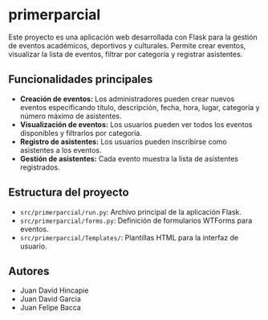 # primerparcial

Este proyecto es una aplicación web desarrollada con Flask para la gestión de eventos académicos, deportivos y culturales. Permite crear eventos, visualizar la lista de eventos, filtrar por categoría y registrar asistentes.

## Funcionalidades principales

- **Creación de eventos:** Los administradores pueden crear nuevos eventos especificando título, descripción, fecha, hora, lugar, categoría y número máximo de asistentes.
- **Visualización de eventos:** Los usuarios pueden ver todos los eventos disponibles y filtrarlos por categoría.
- **Registro de asistentes:** Los usuarios pueden inscribirse como asistentes a los eventos.
- **Gestión de asistentes:** Cada evento muestra la lista de asistentes registrados.

## Estructura del proyecto

- `src/primerparcial/run.py`: Archivo principal de la aplicación Flask.
- `src/primerparcial/forms.py`: Definición de formularios WTForms para eventos.
- `src/primerparcial/Templates/`: Plantillas HTML para la interfaz de usuario.

## Autores

- Juan David Hincapie
- Juan David Garcia
- Juan Felipe Bacca